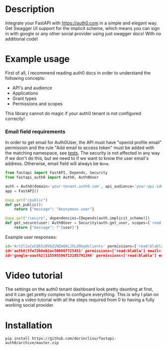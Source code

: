 # Description
Integrate your FastAPI with https://auth0.com in a simple and elegant way.
Get Swagger UI support for the implicit scheme, which means you can sign in with google or any other social provider using just swagger docs! With no additional code!

# Example usage
First of all, I recommend reading auth0 docs in order to understand the following concepts:
 - API's and audience
 - Applications
 - Grant types
 - Permissions and scopes

This library cannot do magic if your auth0 tenant is not configured correctly!

### Email field requirements
In order to get email for Auth0User, the API must have "openid profile email" permission and the rule "Add email to access token" must be added with the matching namespace, see [tests](tests/README.md).
The security is not affected in any way if we don't do this, but we need to if we want to know the user email's address. Otherwise, email field will always be `None`.

```Python
from fastapi import FastAPI, Depends, Security
from fastapi_auth0 import Auth0, Auth0User

auth = Auth0(domain='your-tenant.auth0.com', api_audience='your-api-identifier', scopes={'read:blabla': ''})
app = FastAPI()

@app.get("/public")
def get_public():
    return {"message": "Anonymous user"}

@app.get("/secure", dependencies=[Depends(auth.implicit_scheme)])
def get_secure(user: Auth0User = Security(auth.get_user, scopes=['read:blabla'])):
    return {"message": f"{user}"}
```

Example user responses:
```Python
id='Art2l2uCeCQk5zDVbZzNZmQkLJXLd9Uy@clients' permissions=['read:blabla'] email=None"}              # user is M2M app
id='auth0|5fe72b8eb2ac50006f725451' permissions=['read:blabla'] email='some.user@outlook.com"}      # user signed up using auth0 database
id='google-oauth2|115595596713285791346' permissions=['read:blabla'] email='other.user@gmail.com"}  # user signed up using google
```

# Video tutorial
The settings on the auth0 tenant dashboard look pretty daunting at first, and it can get pretty complex to configure everything.
This is why I plan on making a video tutorial with all the steps required from 0 to having a fully working social provider.

# Installation
`pip install https://github.com/dorinclisu/fastapi-auth0/archive/master.zip`

